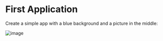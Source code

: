 # First Application
Create a simple app with a blue background and a picture in the middle:  

![image](https://github.com/RaghadAbd/LearnFlutterStepByStep/assets/116813849/38a84b26-3f9b-40c1-b7e7-8a16be82e66f)
